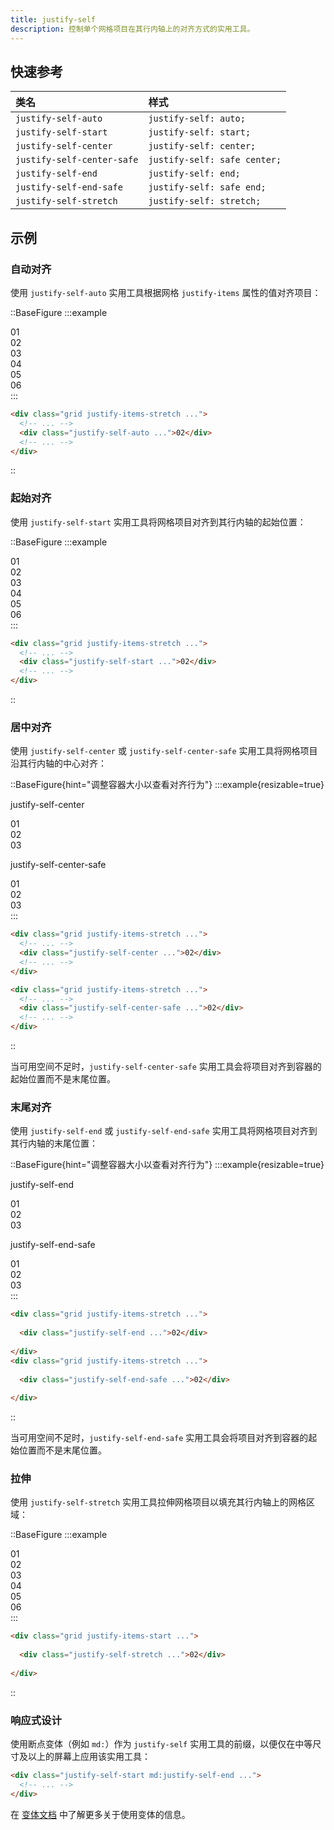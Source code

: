 ```yaml
---
title: justify-self
description: 控制单个网格项目在其行内轴上的对齐方式的实用工具。
---
```


## 快速参考

| 类名                      | 样式                           |
| :------------------------ | :----------------------------- |
| `justify-self-auto`       | `justify-self: auto;`         |
| `justify-self-start`      | `justify-self: start;`        |
| `justify-self-center`     | `justify-self: center;`       |
| `justify-self-center-safe`| `justify-self: safe center;`  |
| `justify-self-end`        | `justify-self: end;`          |
| `justify-self-end-safe`   | `justify-self: safe end;`     |
| `justify-self-stretch`    | `justify-self: stretch;`      |

## 示例

### 自动对齐

使用 `justify-self-auto` 实用工具根据网格 `justify-items` 属性的值对齐项目：

::BaseFigure
:::example
<div class="grid grid-cols-1">
  <Stripes border class="col-start-1 row-start-1 rounded-lg"></Stripes>
  <div class="col-start-1 row-start-1 grid auto-rows-fr grid-cols-3 justify-items-stretch gap-4 text-center font-mono text-sm leading-6 font-bold text-white">
    <div class="rounded-lg bg-purple-300 p-4 dark:bg-purple-800 dark:text-purple-400">01</div>
    <div class="justify-self-auto rounded-lg bg-purple-500 p-4">02</div>
    <div class="rounded-lg bg-purple-300 p-4 dark:bg-purple-800 dark:text-purple-400">03</div>
    <div class="rounded-lg bg-purple-300 p-4 dark:bg-purple-800 dark:text-purple-400">04</div>
    <div class="rounded-lg bg-purple-300 p-4 dark:bg-purple-800 dark:text-purple-400">05</div>
    <div class="rounded-lg bg-purple-300 p-4 dark:bg-purple-800 dark:text-purple-400">06</div>
  </div>
</div>
:::

```html
<div class="grid justify-items-stretch ...">
  <!-- ... -->
  <div class="justify-self-auto ...">02</div>
  <!-- ... -->
</div>
```
::

### 起始对齐

使用 `justify-self-start` 实用工具将网格项目对齐到其行内轴的起始位置：

::BaseFigure
:::example
<div class="grid auto-rows-fr grid-cols-3 justify-items-stretch gap-4 text-center font-mono text-sm leading-6 font-bold text-white">
  <div class="rounded-lg bg-pink-300 p-4 dark:bg-pink-800 dark:text-pink-400">01</div>
  <div class="grid grid-cols-1">
    <Stripes border class="col-start-1 row-start-1 rounded-lg"></Stripes>
    <div class="col-start-1 row-start-1 size-14 justify-self-start rounded-lg bg-pink-500 p-4">02</div>
  </div>
  <div class="rounded-lg bg-pink-300 p-4 dark:bg-pink-800 dark:text-pink-400">03</div>
  <div class="rounded-lg bg-pink-300 p-4 dark:bg-pink-800 dark:text-pink-400">04</div>
  <div class="rounded-lg bg-pink-300 p-4 dark:bg-pink-800 dark:text-pink-400">05</div>
  <div class="rounded-lg bg-pink-300 p-4 dark:bg-pink-800 dark:text-pink-400">06</div>
</div>
:::

```html
<div class="grid justify-items-stretch ...">
  <!-- ... -->
  <div class="justify-self-start ...">02</div>
  <!-- ... -->
</div>
```
::


### 居中对齐

使用 `justify-self-center` 或 `justify-self-center-safe` 实用工具将网格项目沿其行内轴的中心对齐：

::BaseFigure{hint="调整容器大小以查看对齐行为"}
:::example{resizable=true}
<div class="grid grid-cols-1 gap-8">
  <div>
    <p class="text-center font-mono text-xs font-medium text-gray-500 dark:text-gray-400">justify-self-center</p>
    <div class="mt-4 grid auto-rows-fr grid-cols-3 justify-items-stretch gap-10 text-center font-mono text-sm leading-6 font-bold text-white">
      <div class="rounded-lg bg-indigo-300 p-4 dark:bg-indigo-800 dark:text-indigo-500">01</div>
      <div class="grid grid-cols-1">
        <Stripes border class="col-start-1 row-start-1 rounded-lg"></Stripes>
        <div class="col-start-1 row-start-1 size-14 justify-self-center rounded-lg bg-indigo-500 p-4">02</div>
      </div>
      <div class="rounded-lg bg-indigo-300 p-4 dark:bg-indigo-800 dark:text-indigo-500">03</div>
    </div>
  </div>
  <div>
    <p class="text-center font-mono text-xs font-medium text-gray-500 dark:text-gray-400">
      justify-self-center-safe
    </p>
    <div class="mt-4 grid auto-rows-fr grid-cols-3 justify-items-stretch gap-10 text-center font-mono text-sm leading-6 font-bold text-white">
      <div class="rounded-lg bg-sky-300 p-4 dark:bg-sky-800 dark:text-sky-500">01</div>
      <div class="grid grid-cols-1">
        <Stripes border class="col-start-1 row-start-1 rounded-lg"></Stripes>
        <div class="col-start-1 row-start-1 size-14 justify-self-center-safe rounded-lg bg-sky-500 p-4">02</div>
      </div>
      <div class="rounded-lg bg-sky-300 p-4 dark:bg-sky-800 dark:text-sky-500">03</div>
    </div>
  </div>
</div>
:::

```html [justify-self-center]
<div class="grid justify-items-stretch ...">
  <!-- ... -->
  <div class="justify-self-center ...">02</div>
  <!-- ... -->
</div>
```

```html [justify-self-center-safe]
<div class="grid justify-items-stretch ...">
  <!-- ... -->
  <div class="justify-self-center-safe ...">02</div>
  <!-- ... -->
</div>
```
::

当可用空间不足时，`justify-self-center-safe` 实用工具会将项目对齐到容器的起始位置而不是末尾位置。

### 末尾对齐

使用 `justify-self-end` 或 `justify-self-end-safe` 实用工具将网格项目对齐到其行内轴的末尾位置：

::BaseFigure{hint="调整容器大小以查看对齐行为"}
:::example{resizable=true}
<div class="grid grid-cols-1 gap-8">
  <div>
    <p class="text-center font-mono text-xs font-medium text-gray-500 dark:text-gray-400">justify-self-end</p>
    <div class="mt-4 grid auto-rows-fr grid-cols-3 justify-items-stretch gap-10 text-center font-mono text-sm leading-6 font-bold text-white">
      <div class="rounded-lg bg-blue-300 p-4 dark:bg-blue-800 dark:text-blue-500">01</div>
      <div class="grid grid-cols-1">
        <Stripes border class="col-start-1 row-start-1 rounded-lg"></Stripes>
        <div class="col-start-1 row-start-1 size-14 justify-self-end rounded-lg bg-blue-500 p-4">02</div>
      </div>
      <div class="rounded-lg bg-blue-300 p-4 dark:bg-blue-800 dark:text-blue-500">03</div>
    </div>
  </div>
  <div>
    <p class="text-center font-mono text-xs font-medium text-gray-500 dark:text-gray-400">
      justify-self-end-safe
    </p>
    <div class="mt-4 grid auto-rows-fr grid-cols-3 justify-items-stretch gap-10 text-center font-mono text-sm leading-6 font-bold text-white">
      <div class="rounded-lg bg-purple-300 p-4 dark:bg-purple-800 dark:text-purple-500">01</div>
      <div class="grid grid-cols-1">
        <Stripes border class="col-start-1 row-start-1 rounded-lg"></Stripes>
        <div class="col-start-1 row-start-1 size-14 justify-self-end-safe rounded-lg bg-purple-500 p-4">02</div>
      </div>
      <div class="rounded-lg bg-purple-300 p-4 dark:bg-purple-800 dark:text-purple-500">03</div>
    </div>
  </div>
</div>
:::

```html
<div class="grid justify-items-stretch ...">
  
  <div class="justify-self-end ...">02</div>
  
</div>
<div class="grid justify-items-stretch ...">
  
  <div class="justify-self-end-safe ...">02</div>
  
</div>
```
::

当可用空间不足时，`justify-self-end-safe` 实用工具会将项目对齐到容器的起始位置而不是末尾位置。

### 拉伸

使用 `justify-self-stretch` 实用工具拉伸网格项目以填充其行内轴上的网格区域：

::BaseFigure
:::example
<div class="grid auto-rows-fr grid-cols-3 justify-items-stretch gap-4 text-center font-mono text-sm leading-6 font-bold text-white">
  <div class="grid grid-cols-1">
    <Stripes border class="col-start-1 row-start-1 rounded-lg"></Stripes>
    <div class="col-start-1 row-start-1 size-14 rounded-lg bg-fuchsia-300 p-4 dark:bg-fuchsia-800 dark:text-fuchsia-400">
      01
    </div>
  </div>
  <div class="bg-stripes-fuchsia grid w-full justify-self-stretch rounded-lg">
    <div class="justify-self-stretch rounded-lg bg-fuchsia-500 p-4">02</div>
  </div>
  <div class="grid grid-cols-1">
    <Stripes border class="col-start-1 row-start-1 rounded-lg"></Stripes>
    <div class="col-start-1 row-start-1 size-14 rounded-lg bg-fuchsia-300 p-4 dark:bg-fuchsia-800 dark:text-fuchsia-400">
      03
    </div>
  </div>
  <div class="grid grid-cols-1">
    <Stripes border class="col-start-1 row-start-1 rounded-lg"></Stripes>
    <div class="col-start-1 row-start-1 size-14 rounded-lg bg-fuchsia-300 p-4 dark:bg-fuchsia-800 dark:text-fuchsia-400">
      04
    </div>
  </div>
  <div class="grid grid-cols-1">
    <Stripes border class="col-start-1 row-start-1 rounded-lg"></Stripes>
    <div class="col-start-1 row-start-1 size-14 rounded-lg bg-fuchsia-300 p-4 dark:bg-fuchsia-800 dark:text-fuchsia-400">
      05
    </div>
  </div>
  <div class="grid grid-cols-1">
    <Stripes border class="col-start-1 row-start-1 rounded-lg"></Stripes>
    <div class="col-start-1 row-start-1 size-14 rounded-lg bg-fuchsia-300 p-4 dark:bg-fuchsia-800 dark:text-fuchsia-400">
      06
    </div>
  </div>
</div>
:::

```html
<div class="grid justify-items-start ...">
  
  <div class="justify-self-stretch ...">02</div>
  
</div>
```
::

### 响应式设计

使用断点变体（例如 `md:`）作为 `justify-self` 实用工具的前缀，以便仅在中等尺寸及以上的屏幕上应用该实用工具：

```html
<div class="justify-self-start md:justify-self-end ...">
  <!-- ... -->
</div>
```

在 [变体文档](https://tailwindcss.com/docs/responsive-design) 中了解更多关于使用变体的信息。
